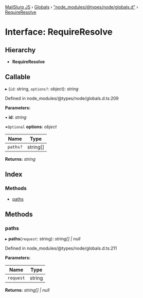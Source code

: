 [MailSlurp JS](../README.md) › [Globals](../globals.md) › ["node_modules/@types/node/globals.d"](../modules/_node_modules__types_node_globals_d_.md) › [RequireResolve](_node_modules__types_node_globals_d_.requireresolve.md)

# Interface: RequireResolve

## Hierarchy

* **RequireResolve**

## Callable

▸ (`id`: string, `options?`: object): *string*

Defined in node_modules/@types/node/globals.d.ts:209

**Parameters:**

▪ **id**: *string*

▪`Optional`  **options**: *object*

Name | Type |
------ | ------ |
`paths?` | string[] |

**Returns:** *string*

## Index

### Methods

* [paths](_node_modules__types_node_globals_d_.requireresolve.md#paths)

## Methods

###  paths

▸ **paths**(`request`: string): *string[] | null*

Defined in node_modules/@types/node/globals.d.ts:211

**Parameters:**

Name | Type |
------ | ------ |
`request` | string |

**Returns:** *string[] | null*
